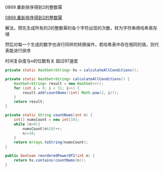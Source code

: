 0869.重新排序得到2的整数幂

[0869.重新排序得到2的整数幂
](https://leetcode-cn.com/problems/reordered-power-of-2/)

解法，预先生成所有的2的整数幂的各个字符出现的次数，转为字符串用哈希表存储

然后对每一个生成的数字也进行同样的转换操作，若哈希表中存在相同的值，则代表能进行排序

时间复杂度与n的位数有关
超过97速度



```java
private static HashSet<String> hs = calculateAllConditions();

private static HashSet<String> calculateAllConditions() {
    HashSet<String> result = new HashSet<>();
    for (int i = 0; i < 31; i++) {
        result.add(countNums((int) Math.pow(2, i)));
    }
    return result;
}

private static String countNums(int n) {
    int[] numsCount = new int[10];
    while (n>0){
        numsCount[n%10]++;
        n/=10;
    }
    return Arrays.toString(numsCount);
}

public boolean reorderedPowerOf2(int n) {
    return hs.contains(countNums(n));
}
```

